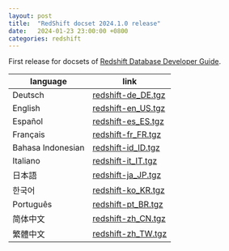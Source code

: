 ```yaml
---
layout: post
title:  "RedShift docset 2024.1.0 release"
date:   2024-01-23 23:00:00 +0800
categories: redshift
---
```


First release for docsets of [Redshift Database Developer Guide](https://docs.aws.amazon.com/redshift/latest/dg/index.html).

| language          | link                 |
| ----------------- | -------------------- |
| Deutsch           | [redshift-de_DE.tgz] |
| English           | [redshift-en_US.tgz] |
| Español           | [redshift-es_ES.tgz] |
| Français          | [redshift-fr_FR.tgz] |
| Bahasa Indonesian | [redshift-id_ID.tgz] |
| Italiano          | [redshift-it_IT.tgz] |
| 日本語            | [redshift-ja_JP.tgz] |
| 한국어            | [redshift-ko_KR.tgz] |
| Português         | [redshift-pt_BR.tgz] |
| 简体中文          | [redshift-zh_CN.tgz] |
| 繁體中文          | [redshift-zh_TW.tgz] |

[redshift-de_DE.tgz]: https://github.com/tzing/aws-docs-archive/releases/download/redshift%2F2024.1.0/redshift-de_DE.tgz
[redshift-en_US.tgz]: https://github.com/tzing/aws-docs-archive/releases/download/redshift%2F2024.1.0/redshift-en_US.tgz
[redshift-es_ES.tgz]: https://github.com/tzing/aws-docs-archive/releases/download/redshift%2F2024.1.0/redshift-es_ES.tgz
[redshift-fr_FR.tgz]: https://github.com/tzing/aws-docs-archive/releases/download/redshift%2F2024.1.0/redshift-fr_FR.tgz
[redshift-id_ID.tgz]: https://github.com/tzing/aws-docs-archive/releases/download/redshift%2F2024.1.0/redshift-id_ID.tgz
[redshift-it_IT.tgz]: https://github.com/tzing/aws-docs-archive/releases/download/redshift%2F2024.1.0/redshift-it_IT.tgz
[redshift-ja_JP.tgz]: https://github.com/tzing/aws-docs-archive/releases/download/redshift%2F2024.1.0/redshift-ja_JP.tgz
[redshift-ko_KR.tgz]: https://github.com/tzing/aws-docs-archive/releases/download/redshift%2F2024.1.0/redshift-ko_KR.tgz
[redshift-pt_BR.tgz]: https://github.com/tzing/aws-docs-archive/releases/download/redshift%2F2024.1.0/redshift-pt_BR.tgz
[redshift-zh_CN.tgz]: https://github.com/tzing/aws-docs-archive/releases/download/redshift%2F2024.1.0/redshift-zh_CN.tgz
[redshift-zh_TW.tgz]: https://github.com/tzing/aws-docs-archive/releases/download/redshift%2F2024.1.0/redshift-zh_TW.tgz
